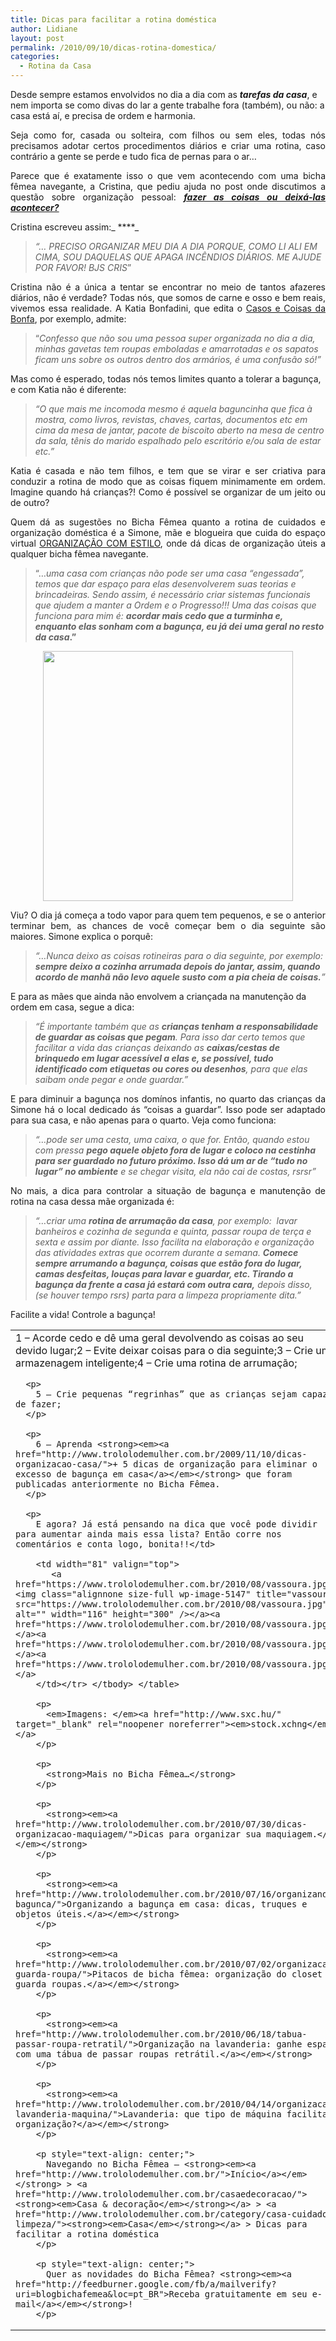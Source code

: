 ```yaml
---
title: Dicas para facilitar a rotina doméstica
author: Lidiane
layout: post
permalink: /2010/09/10/dicas-rotina-domestica/
categories:
  - Rotina da Casa
---
```

Desde sempre estamos envolvidos no dia a dia com as **_tarefas da casa_**, e nem importa se como divas do lar a gente trabalhe fora (também), ou não: a casa está aí, e precisa de ordem e harmonia.

<p style="text-align: justify;">
  Seja como for, casada ou solteira, com filhos ou sem eles, todas nós precisamos adotar certos procedimentos diários e criar uma rotina, caso contrário a gente se perde e tudo fica de pernas para o ar…
</p>

<!--more-->

<p style="text-align: justify;">
  Parece que é exatamente isso o que vem acontecendo com uma bicha fêmea navegante, a Cristina, que pediu ajuda no post onde discutimos a questão sobre organização pessoal: <strong><em><a href="http://www.trololodemulher.com.br/2010/04/30/organizacao-pessoal/">fazer as coisas ou deixá-las acontecer?</a></em></strong>
</p>

Cristina escreveu assim:_ ****_

> _“… PRECISO ORGANIZAR MEU DIA A DIA PORQUE, COMO LI ALI EM CIMA, SOU DAQUELAS QUE APAGA INCÊNDIOS DIÁRIOS. ME AJUDE POR FAVOR! BJS CRIS_”

<p style="text-align: justify;">
  Cristina não é a única a tentar se encontrar no meio de tantos afazeres diários, não é verdade? Todas nós, que somos de carne e osso e bem reais, vivemos essa realidade. A Katia Bonfadini, que edita o <a href="http://www.casosecoisasdabonfa.blogspot.com/" target="_blank" rel="noopener noreferrer">Casos e Coisas da Bonfa</a>, por exemplo, admite:
</p>

> “_Confesso que não sou uma pessoa super organizada no dia a dia, minhas gavetas tem roupas emboladas e amarrotadas e os sapatos ficam uns sobre os outros dentro dos armários, é uma confusão só!”_

Mas como é esperado, todas nós temos limites quanto a tolerar a bagunça, e com Katia não é diferente:

> _“O que mais me incomoda mesmo é aquela baguncinha que fica à mostra, como livros, revistas, chaves, cartas, documentos etc em cima da mesa de jantar, pacote de biscoito aberto na mesa de centro da sala, tênis do marido espalhado pelo escritório e/ou sala de estar etc.”_

<p style="text-align: justify;">
  Katia é casada e não tem filhos, e tem que se virar e ser criativa para conduzir a rotina de modo que as coisas fiquem minimamente em ordem. Imagine quando há crianças?! Como é possível se organizar de um jeito ou de outro?
</p>

<p style="text-align: justify;">
  Quem dá as sugestões no Bicha Fêmea quanto a rotina de cuidados e organização doméstica é a Simone, mãe e blogueira que cuida do espaço virtual <a href="http://newsespacohome.blogspot.com/" target="_blank" rel="noopener noreferrer">ORGANIZAÇÃO COM ESTILO</a>, onde dá dicas de organização úteis a qualquer bicha fêmea navegante.
</p>

> “…_uma casa com crianças não pode ser uma casa “engessada”, temos que dar espaço para elas desenvolverem suas teorias e brincadeiras. Sendo assim, é necessário criar sistemas funcionais que ajudem a manter a Ordem e o Progresso!!! Uma das coisas que funciona para mim é: **acordar mais cedo que a turminha e, enquanto elas sonham com a bagunça, eu já dei uma geral no resto da casa**_**.”**

<p style="text-align: center;">
  <a href="https://www.trololodemulher.com.br/2010/08/casa.jpg"><img class="size-full wp-image-5148 aligncenter" title="casa" src="https://www.trololodemulher.com.br/2010/08/casa.jpg" alt="" width="400" height="400" /></a>
</p>

<p style="text-align: justify;">
  Viu? O dia já começa a todo vapor para quem tem pequenos, e se o anterior terminar bem, as chances de você começar bem o dia seguinte são maiores. Simone explica o porquê:
</p>

> _“…Nunca deixo as coisas rotineiras para o dia seguinte, por exemplo: **sempre deixo a cozinha arrumada depois do jantar, assim, quando acordo de manhã não levo aquele susto com a pia cheia de coisas.**”_

E para as mães que ainda não envolvem a criançada na manutenção da ordem em casa, segue a dica:

> _“É importante também que as **crianças tenham a responsabilidade de guardar as coisas que pegam**. Para isso dar certo temos que facilitar a vida das crianças deixando as **caixas/cestas de brinquedo em lugar acessível a elas e, se possível, tudo identificado com etiquetas ou cores ou desenhos**, para que elas saibam onde pegar e onde guardar.&#8221;_

<p style="text-align: justify;">
  E para diminuir a bagunça nos domínos infantis, no quarto das crianças da Simone há o local dedicado ás “coisas a guardar”. Isso pode ser adaptado para sua casa, e não apenas para o quarto. Veja como funciona:
</p>

> _“…pode ser uma cesta, uma caixa, o que for. Então, quando estou com pressa **pego aquele objeto fora de lugar e coloco na cestinha para ser guardado no futuro próximo. Isso dá um ar de “tudo no lugar” no ambiente** e se chegar visita, ela não cai de costas, rsrsr&#8221;_

<p style="text-align: justify;">
  No mais, a dica para controlar a situação de bagunça e manutenção de rotina na casa dessa mãe organizada é:
</p>

> _“…criar uma **rotina de arrumação da casa**, por exemplo:  lavar banheiros e cozinha de segunda e quinta, passar roupa de terça e sexta e assim por diante. Isso facilita na elaboração e organização das atividades extras que ocorrem durante a semana. **Comece sempre arrumando a bagunça, coisas que estão fora do lugar, camas desfeitas, louças para lavar e guardar, etc. Tirando a bagunça da frente a casa já estará com outra cara,** depois disso, (se houver tempo rsrs) parta para a limpeza propriamente dita.”_

Facilite a vida! Controle a bagunça!

<table border="0" cellspacing="0" cellpadding="0" width="600">
  <tr>
    <td width="519" valign="top">
      1 – Acorde cedo e dê uma geral devolvendo as coisas ao seu devido lugar;2 – Evite deixar coisas para o dia seguinte;3 – Crie uma armazenagem inteligente;4 – Crie uma rotina de arrumação;</p> 
      
      <p>
        5 – Crie pequenas “regrinhas” que as crianças sejam capazes de fazer;
      </p>
      
      <p>
        6 – Aprenda <strong><em><a href="http://www.trololodemulher.com.br/2009/11/10/dicas-organizacao-casa/">+ 5 dicas de organização para eliminar o excesso de bagunça em casa</a></em></strong> que foram publicadas anteriormente no Bicha Fêmea.
      </p>
      
      <p>
        E agora? Já está pensando na dica que você pode dividir para aumentar ainda mais essa lista? Então corre nos comentários e conta logo, bonita!!</td> 
        
        <td width="81" valign="top">
           <a href="https://www.trololodemulher.com.br/2010/08/vassoura.jpg"><img class="alignnone size-full wp-image-5147" title="vassoura" src="https://www.trololodemulher.com.br/2010/08/vassoura.jpg" alt="" width="116" height="300" /></a><a href="https://www.trololodemulher.com.br/2010/08/vassoura.jpg"></a><a href="https://www.trololodemulher.com.br/2010/08/vassoura.jpg"></a><a href="https://www.trololodemulher.com.br/2010/08/vassoura.jpg"></a>
        </td></tr> </tbody> </table> 
        
        <p>
          <em>Imagens: </em><a href="http://www.sxc.hu/" target="_blank" rel="noopener noreferrer"><em>stock.xchng</em></a>
        </p>
        
        <p>
          <strong>Mais no Bicha Fêmea…</strong>
        </p>
        
        <p>
          <strong><em><a href="http://www.trololodemulher.com.br/2010/07/30/dicas-organizacao-maquiagem/">Dicas para organizar sua maquiagem.</a></em></strong>
        </p>
        
        <p>
          <strong><em><a href="http://www.trololodemulher.com.br/2010/07/16/organizando-bagunca/">Organizando a bagunça em casa: dicas, truques e objetos úteis.</a></em></strong>
        </p>
        
        <p>
          <strong><em><a href="http://www.trololodemulher.com.br/2010/07/02/organizacao-guarda-roupa/">Pitacos de bicha fêmea: organização do closet ou guarda roupas.</a></em></strong>
        </p>
        
        <p>
          <strong><em><a href="http://www.trololodemulher.com.br/2010/06/18/tabua-passar-roupa-retratil/">Organização na lavanderia: ganhe espaço com uma tábua de passar roupas retrátil.</a></em></strong>
        </p>
        
        <p>
          <strong><em><a href="http://www.trololodemulher.com.br/2010/04/14/organizacao-lavanderia-maquina/">Lavanderia: que tipo de máquina facilita a organização?</a></em></strong>
        </p>
        
        <p style="text-align: center;">
          Navegando no Bicha Fêmea – <strong><em><a href="http://www.trololodemulher.com.br/">Início</a></em></strong> > <a href="http://www.trololodemulher.com.br/casaedecoracao/"><strong><em>Casa & decoração</em></strong></a> > <a href="http://www.trololodemulher.com.br/category/casa-cuidados-limpeza/"><strong><em>Casa</em></strong></a> > Dicas para facilitar a rotina doméstica
        </p>
        
        <p style="text-align: center;">
          Quer as novidades do Bicha Fêmea? <strong><em><a href="http://feedburner.google.com/fb/a/mailverify?uri=blogbichafemea&loc=pt_BR">Receba gratuitamente em seu e-mail</a></em></strong>!
        </p>